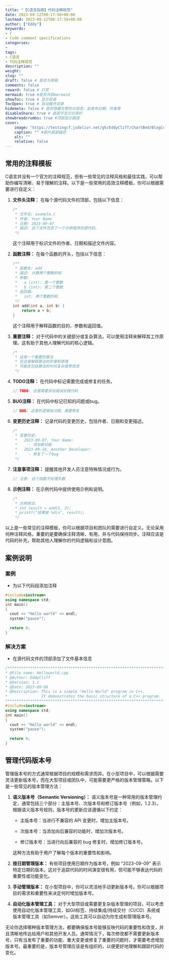 ```yaml
---
title: "【C语言指南】代码注释规范"
date: 2023-09-12T00:17:58+08:00
lastmod: 2023-09-12T00:17:58+08:00
author: ["Eddy"]
keywords: 
- C
- Code comment specifications
categories: 
- 
tags: 
- C语言
- 代码注释规范
description: ""
weight:
slug: ""
draft: false # 是否为草稿
comments: false
reward: false # 打赏
mermaid: true #是否开启mermaid
showToc: true # 显示目录
TocOpen: true # 自动展开目录
hidemeta: false # 是否隐藏文章的元信息，如发布日期、作者等
disableShare: true # 底部不显示分享栏
showbreadcrumbs: true #顶部显示路径
cover:
    image: "https://testingcf.jsdelivr.net/gh/EddyCliff/ChartBed/BlogCover/pc5.jpg" #图片路径例如：posts/tech/123/123.png
    caption: "" #图片底部描述
    alt: ""
    relative: false
---
```


## 常用的注释模板

C语言并没有一个官方的注释规范，但有一些常见的注释风格和最佳实践，可以帮助你编写清晰、易于理解的注释。以下是一些常用的高效注释模板，你可以根据需要进行自定义：

1. **文件头注释：** 在每个源代码文件的顶部，包括以下信息：

    ```C
    /*
     * 文件名: example.c
     * 作者: Your Name
     * 日期: 2023-09-07
     * 描述: 这个文件包含了一个示例程序的源代码。
     */
    ```

    这个注释用于标识文件的作者、日期和描述文件内容。

1. **函数注释：** 在每个函数的开头，包括以下信息：

    ```C
    /**
     * 函数名: add
     * 描述: 计算两个整数的和
     * 参数:
     *   a (int): 第一个整数
     *   b (int): 第二个整数
     * 返回值:
     *   int: 两个整数的和
     */
    int add(int a, int b) {
        return a + b;
    }
    ```

    这个注释用于解释函数的目的、参数和返回值。

1. **重要注释：** 对于代码中的关键部分或复杂算法，可以使用注释来解释其工作原理。这有助于其他人理解代码的核心逻辑。

    ```C
    /*
     * 这是一个重要的算法
     * 在这里解释算法的步骤和原理
     * 可能还包括算法的时间复杂度等信息
     */
    ```

1. **TODO注释：** 在代码中标记需要完成或修复的任务。

    ```C
    // TODO: 这里需要添加错误处理代码
    ```

1. **BUG注释：** 在代码中标记已知的问题或bug。

    ```C
    // BUG: 这里的逻辑有问题，需要修复
    ```

1. **变更历史注释：** 记录代码的变更历史，包括作者、日期和变更描述。

    ```C
    /*
     * 变更历史:
     *   2023-09-07, Your Name:
     *     - 添加新功能
     *   2023-09-10, Another Developer:
     *     - 修复了一个bug
     */
    ```

1. **注意事项注释：** 提醒其他开发人员注意特殊情况或行为。

    ```C
    // 注意: 这个函数不处理负数
    ```

1. **示例注释：** 在示例代码中提供使用示例和说明。

    ```C
    /*
     * 示例用法:
     * int result = add(5, 3);
     * printf("结果是 %d\n", result);
     */
    ```

以上是一些常见的注释模板，你可以根据项目和团队的需要进行自定义。无论采用何种注释风格，重要的是要确保注释清晰、有用，并与代码保持同步。注释应该是代码的补充，帮助其他人理解你的代码逻辑和设计意图。



## 案例说明

### 案例

- 为以下代码段添加注释

```C++
#include<iostream>
using namespace std;
int main()
{
  cout << "Hello world" << endl; 
  system("pause");
  
  return 0;
}
```



### 解决方案

- 在源代码文件的顶部添加了文件基本信息

```C++
/********************************************************************************
* @File name: Helloworld.cpp
* @Author: EddyCliff
* @Version: 1.1
* @Date: 2023-09-09
* @Description: This is a simple "Hello World" program in C++.
*               It demonstrates the basic structure of a C++ program.
********************************************************************************/
#include<iostream>
using namespace std;
int main()
{
  cout << "Hello world" << endl; 
  system("pause");
  
  return 0;
}
```



## 管理代码版本号

管理版本号的方式通常根据项目的规模和需求而异。在小型项目中，可以根据需要灵活更新版本号，而在大型项目或团队中，可能需要更严格的版本管理策略。以下是一些常见的版本管理方法：

1. **语义版本号（Semantic Versioning）：** 语义版本号是一种常用的版本管理约定，通常包括三个部分：主版本号、次版本号和修订版本号（例如，1.2.3）。根据语义版本号规则，版本号的更新应该遵循以下约定：

    - 主版本号：当进行不兼容的 API 变更时，增加主版本号。

    - 次版本号：当添加向后兼容的功能时，增加次版本号。

    - 修订版本号：当进行向后兼容的 bug 修复时，增加修订版本号。

    这种方法有助于用户了解每个版本的重要性和影响。

1. **按日期管理版本：** 有些项目使用日期作为版本号，例如 "2023-09-09" 表示特定日期的版本。这对于追踪代码的时间演变很有用，但可能不够表达代码的重要性或功能变化。

2. **手动管理版本：** 在小型项目中，你可以灵活地手动更新版本号。你可以根据项目的需求和重要性来决定何时增加版本号。

3. **自动化版本管理工具：** 对于大型项目或需要更复杂版本管理的项目，可以考虑使用自动化版本管理工具，如Git标签、持续集成/持续交付（CI/CD）系统或版本管理工具（如Semver）。这些工具可以自动为你生成和管理版本号。

无论你选择哪种版本管理方法，都要确保版本号能够反映代码的重要性和改变，并且清晰地传达给用户和其他开发人员。通常情况下，每次修改都不需要更新版本号，只有当发布了重要的功能、重大变更或修复了重要的问题时，才需要考虑增加版本号。最重要的是，版本号管理应该是有组织的，以便更好地理解和跟踪代码的变化。


